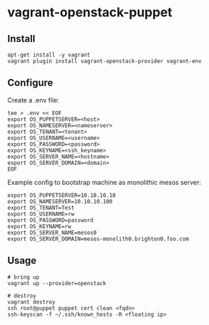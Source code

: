 # vagrant-openstack-puppet

## Install

```
apt-get install -y vagrant
vagrant plugin install vagrant-openstack-provider vagrant-env
```

## Configure

Create a .env file:
```
tee > .env << EOF
export OS_PUPPETSERVER=<host>
export OS_NAMESERVER=<nameserver>
export OS_TENANT=<tenant>
export OS_USERNAME=<username>
export OS_PASSWORD=<password>
export OS_KEYNAME=<ssh_keyname>
export OS_SERVER_NAME=<hostname>
export OS_SERVER_DOMAIN=<domain>
EOF
```

Example config to bootstrap machine as monolithic mesos server:
```
export OS_PUPPETSERVER=10.10.10.10
export OS_NAMESERVER=10.10.10.100
export OS_TENANT=Test
export OS_USERNAME=rw
export OS_PASSWORD=password
export OS_KEYNAME=rw
export OS_SERVER_NAME=mesos0
export OS_SERVER_DOMAIN=mesos-monolith0.brighton0.foo.com
```

## Usage

```
# bring up
vagrant up --provider=openstack

# destroy
vagrant destroy
ssh root@puppet puppet cert clean <fqdn>
ssh-keyscan -f ~/.ssh/known_hosts -R <floating ip>
```

